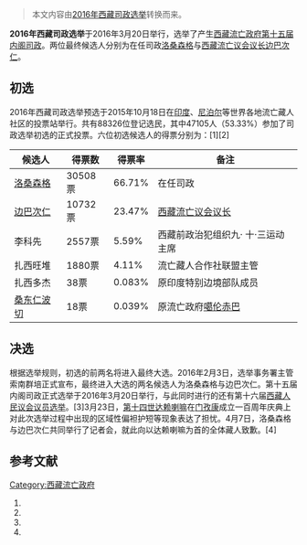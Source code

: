 > 本文内容由[2016年西藏司政选举](https://zh.wikipedia.org/wiki/2016年西藏司政选举)转换而来。


**2016年西藏司政选举**于2016年3月20日举行，选举了产生[西藏流亡政府第十五届内阁](https://zh.wikipedia.org/wiki/西藏流亡政府 "wikilink")[司政](../Page/西藏司政.md "wikilink")。两位最终候选人分别为在任司政[洛桑森格](../Page/洛桑森格.md "wikilink")与[西藏流亡议会议长](https://zh.wikipedia.org/wiki/西藏流亡议会 "wikilink")[边巴次仁](https://zh.wikipedia.org/wiki/边巴次仁 "wikilink")。

## 初选

2016年西藏司政选举预选于2015年10月18日在[印度](../Page/印度.md "wikilink")、[尼泊尔](../Page/尼泊尔.md "wikilink")等世界各地流亡藏人社区的投票站举行。共有88326位登记选民，其中47105人（53.33%）参加了司政选举初选的正式投票。六位初选候选人的得票分别为：\[1\]\[2\]

| 候选人                                                    | 得票数    | 得票率    | 备注                                                          |
| ------------------------------------------------------ | ------ | ------ | ----------------------------------------------------------- |
| [洛桑森格](../Page/洛桑森格.md "wikilink")                     | 30508票 | 66.71% | 在任司政                                                        |
| [边巴次仁](https://zh.wikipedia.org/wiki/边巴次仁 "wikilink")  | 10732票 | 23.47% | [西藏流亡议会议长](https://zh.wikipedia.org/wiki/西藏流亡议会 "wikilink") |
| 李科先                                                    | 2557票  | 5.59%  | 西藏前政治犯组织九· 十·三运动主席                                          |
| 扎西旺堆                                                   | 1880票  | 4.11%  | 流亡藏人合作社联盟主管                                                 |
| 扎西多杰                                                   | 38票    | 0.083% | 原印度特别边境部队成员                                                 |
| [桑东仁波切](https://zh.wikipedia.org/wiki/洛桑丹增 "wikilink") | 18票    | 0.039% | 原流亡政府[噶伦赤巴](https://zh.wikipedia.org/wiki/噶伦赤巴 "wikilink")  |

## 决选

根据选举规则，初选的前两名将进入最终大选。2016年2月3日，选举事务署主管索南群培正式宣布，最终进入大选的两名候选人为洛桑森格与边巴次仁。第十五届内阁司政正式选举于2016年3月20日举行，与此同时进行的还有第十六届[西藏人民议会议员选举](https://zh.wikipedia.org/wiki/西藏人民议会 "wikilink")。\[3\]3月23日，[第十四世达赖喇嘛](../Page/第十四世达赖喇嘛.md "wikilink")在[门孜康](../Page/门孜康.md "wikilink")成立一百周年庆典上对此次选举过程中出现的区域性偏袒护短等现象表达了担忧。4月7日，洛桑森格与边巴次仁共同举行了记者会，就此向以达赖喇嘛为首的全体藏人致歉。\[4\]

## 参考文献

[Category:西藏流亡政府](https://zh.wikipedia.org/wiki/Category:西藏流亡政府 "wikilink")

1.
2.
3.
4.